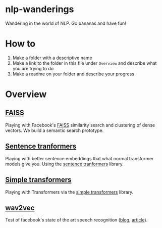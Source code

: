 # nlp-wanderings
Wandering in the world of NLP. Go bananas and have fun!

# How to
1. Make a folder with a descriptive name
2. Make a link to the folder in this file under `Overview` and describe what you are trying to do
3. Make a readme on your folder and describe your progress

# Overview

## [FAISS](faiss)
Playing with Facebook's [FAISS](https://github.com/facebookresearch/faiss) similarity search and clustering of dense vectors. We build a semantic search prototype.

## [Sentence tranformers](sentence-transformers)

Playing with better sentence embeddings that what normal transformer models give you. Using the [sentence tranformers](https://github.com/UKPLab/sentence-transformers) library.

## [Simple transformers](simple-transformers)

Playing with Transformers via the [simple transformers](https://github.com/ThilinaRajapakse/simpletransformers) library.

## [wav2vec](wav2vec)

Test of facebook's state of the art speech recognition ([blog](https://ai.facebook.com/blog/wav2vec-state-of-the-art-speech-recognition-through-self-supervision/), [article](https://arxiv.org/pdf/2007.03001.pdf)).
